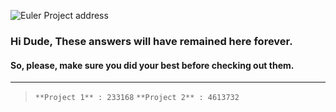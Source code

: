 ![Euler Project address](https://projecteuler.net/themes/20210213/logo_default.png)
### Hi Dude, These answers will have remained here forever.
#### So, please, make sure you did your best before checking out them.
<hr>

> ``` **Project 1** : 233168 ```
> ``` **Project 2** : 4613732 ```
